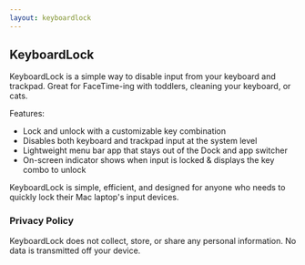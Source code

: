 ```yaml
---
layout: keyboardlock
---
```


## KeyboardLock

KeyboardLock is a simple way to disable input from your keyboard and trackpad. Great for FaceTime-ing with toddlers, cleaning your keyboard, or cats.

Features:
- Lock and unlock with a customizable key combination
- Disables both keyboard and trackpad input at the system level
- Lightweight menu bar app that stays out of the Dock and app switcher
- On-screen indicator shows when input is locked & displays the key combo to unlock

KeyboardLock is simple, efficient, and designed for anyone who needs to quickly lock their Mac laptop's input devices.

### Privacy Policy
KeyboardLock does not collect, store, or share any personal information. No data is transmitted off your device.